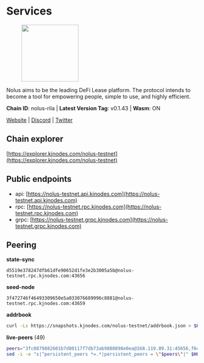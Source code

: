 # Services

<figure><img src="https://raw.githubusercontent.com/kj89/testnet_manuals/main/pingpub/logos/nolus.png" width="150" alt=""><figcaption></figcaption></figure>

Nolus aims to be the leading DeFi Lease platform. The protocol  intends to become a tool for empowering people, simple to use, and highly efficient.

**Chain ID**: nolus-rila | **Latest Version Tag**: v0.1.43 | **Wasm**: ON

[Website](https://www.nolus.io) | [Discord](https://discord.gg/nolus-protocol) | [Twitter](https://twitter.com/NolusProtocol)




## Chain explorer
[https://explorer.kjnodes.com/nolus-testnet](https://explorer.kjnodes.com/nolus-testnet)

## Public endpoints

* api: [https://nolus-testnet.api.kjnodes.com](https://nolus-testnet.api.kjnodes.com)
* rpc: [https://nolus-testnet.rpc.kjnodes.com](https://nolus-testnet.rpc.kjnodes.com)
* grpc: [https://nolus-testnet.grpc.kjnodes.com](https://nolus-testnet.grpc.kjnodes.com)

## Peering

**state-sync**

```text
d5519e378247dfb61dfe90652d1fe3e2b3005a5b@nolus-testnet.rpc.kjnodes.com:43656
```

**seed-node**

```text
3f472746f46493309650e5a033076689996c8881@nolus-testnet.rpc.kjnodes.com:43659
```

**addrbook**
```bash
curl -Ls https://snapshots.kjnodes.com/nolus-testnet/addrbook.json > $HOME/.nolus/config/addrbook.json
```

**live-peers** (49)
```bash
peers="3fc0879882601b7d80117f7db73ab9880898e0ea@168.119.89.31:45656,f6422b4cbe9095529432231e3ed397626378a938@162.55.1.2:44656,7a1fc4d1cc0ffec7db6a2a15496136e62561b162@161.97.146.108:26656,982e4b1fae74b220b3650cf2caa04ada8cf65a52@89.117.55.120:26656,d7ef017283b6960e0df17a2e353266af0fa4be20@167.99.231.72:26656,8b0b427b4567a7a66f05fab1146ee97b52ad7958@93.189.30.119:26656,c2e461ef97ce664bc1e91ea95ecaa8766f58ce88@65.109.116.110:26656,c211368b0324b98db129cd3ce6fa1aa2d56ad75d@164.90.188.138:26656,33f4b7f56b6708526f0638162f020394de0ce5e9@65.21.229.33:28656,a2b9541d3c3e738c418a72ab5972c8d2b6cff8ce@65.108.54.167:26656,6b14535ff005667f324f8439a55a21ee2f170d12@95.217.211.81:26656,1b4879af6ada4a05b2826212deee3747308d3f88@173.249.48.234:36656,e8ff85d991e6599bebe2f53a5025f0a4185d6e2c@45.94.209.141:26656,1e679cdba975c9cdd60b764d498b70518b8f6678@89.252.21.37:26656,84a5abdf6ce6f573ac1e3086ca693da6ec17c244@84.46.246.79:26656,8c06f4542b77a25eae06daf0a5e6c803f7c20520@161.97.164.133:26656,2bd049c787edf8673b9ab4af498775aea466bb98@194.195.87.28:26656,1225216de31c046baa2bb6455276a2ffe075509e@159.89.51.44:26656,d5519e378247dfb61dfe90652d1fe3e2b3005a5b@65.109.68.190:43656,b4927998e3205ad5661c415d37a1c756a2ac364d@78.46.63.106:26656,5708f6d396f46ece790ae636457c1db366e6600b@104.248.152.201:43656,58c005e2d30b0299a2706c487e3e694a61235fef@217.76.51.197:26656,9e666ab9616c91dcd0c566ed4e03fe69501a79fd@178.128.27.20:26656,76a43f3e367dca19ee0dd5ab80c19ec689310174@217.76.50.155:26656,236a2626ad46bb671b200883b6105350310372ef@135.181.81.65:37656,97dd6e338ab8e6ad5212fe1ce7d1881816fdf96e@5.78.67.243:16656,d3d72cafdfa5fc4eac13d486412927acba444efd@95.217.166.6:26656,9a8eb426e08fb76335dcbb1afd2e1403a638c899@45.85.249.163:26656,7e7da58a74edd0b2592a920a9dde9a23aba4aa16@128.199.202.188:26656,c2d62d2c541306ca0dddcd0ece5bed3a1b2db616@170.64.161.112:26656,87e0efe332fdc4b0c2a76d18761a936509762067@212.41.9.98:36656,fc7e44c5e671e6eaef87bcccf033dc203c158e71@170.64.153.114:26656,43e6a1f6f6d0d8d1fd7e7f8e13ca92ca3969433e@65.21.207.188:26656,bb2b92ca081680515efe07c5d49b22964566c95f@209.97.166.216:26656,b97e300f375f62fd0c0759e9bbeb92a12e384231@199.175.98.117:26656,d8088d91bdbf2ccdf59f0b3ee1c1b07e8cb60798@195.201.237.185:11656,3526133f0428910922f9ce2ac9a08b2836bbc9c1@217.76.61.183:26656,bb63f5680fbafcb1749aaea974580e1d6c718189@35.181.50.199:26656,e6e48680fa62c03bed242c52eb21d3cbe44a6752@46.8.210.144:26856,0f567a01713d06ac6543ecf8233d3f76587ab91e@198.71.52.213:26656,46e87e63ebfb628613a7c33ff69946ebd45fa510@176.99.142.180:36656,6427076ade32a365c8cd888f40f24ea1dfbfea27@51.79.229.1:31203,090de303ce2980f2c14fefc970307bbf66b46606@128.199.157.108:26656,6c653c2ea00cd51ae005eafdda41182a3141a62d@64.226.66.55:26656,89d4b6b28f4399f49c82f9b0e891463f07f26cfe@95.216.65.177:29656,56c262dbc7ccc509f1768768d87f8a53bf037f02@65.21.92.150:26656,3c4f8aa4bf226c331b32d93f51f089e47e753279@194.163.155.84:36656,6c7df995fc208bf1e46b247eea141923868d9452@185.144.99.9:26656,3413989cce29fa5913eb149cbdee4ea5ee02b579@194.34.232.124:55656"
sed -i -e "s|^persistent_peers *=.*|persistent_peers = \"$peers\"|" $HOME/.nolus/config/config.toml
```
